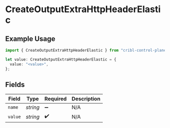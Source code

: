 # CreateOutputExtraHttpHeaderElastic

## Example Usage

```typescript
import { CreateOutputExtraHttpHeaderElastic } from "cribl-control-plane/models/operations";

let value: CreateOutputExtraHttpHeaderElastic = {
  value: "<value>",
};
```

## Fields

| Field              | Type               | Required           | Description        |
| ------------------ | ------------------ | ------------------ | ------------------ |
| `name`             | *string*           | :heavy_minus_sign: | N/A                |
| `value`            | *string*           | :heavy_check_mark: | N/A                |